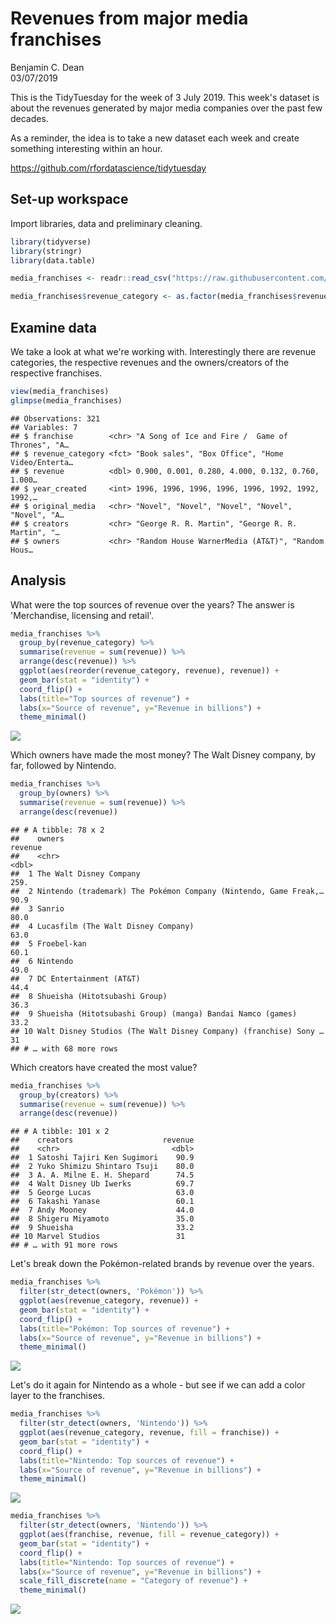 # Revenues from major media franchises
Benjamin C. Dean  
03/07/2019  

This is the TidyTuesday for the week of 3 July 2019. This week's dataset is about the revenues generated by major media companies over the past few decades.  

As a reminder, the idea is to take a new dataset each week and create something interesting within an hour.

https://github.com/rfordatascience/tidytuesday

## Set-up workspace
Import libraries, data and preliminary cleaning. 


```r
library(tidyverse)
library(stringr)
library(data.table)
```


```r
media_franchises <- readr::read_csv("https://raw.githubusercontent.com/rfordatascience/tidytuesday/master/data/2019/2019-07-02/media_franchises.csv")

media_franchises$revenue_category <- as.factor(media_franchises$revenue_category)
```

## Examine data
We take a look at what we're working with. Interestingly there are revenue categories, the respective revenues and the owners/creators of the respective franchises. 


```r
view(media_franchises)
glimpse(media_franchises)
```

```
## Observations: 321
## Variables: 7
## $ franchise        <chr> "A Song of Ice and Fire /  Game of Thrones", "A…
## $ revenue_category <fct> "Book sales", "Box Office", "Home Video/Enterta…
## $ revenue          <dbl> 0.900, 0.001, 0.280, 4.000, 0.132, 0.760, 1.000…
## $ year_created     <int> 1996, 1996, 1996, 1996, 1996, 1992, 1992, 1992,…
## $ original_media   <chr> "Novel", "Novel", "Novel", "Novel", "Novel", "A…
## $ creators         <chr> "George R. R. Martin", "George R. R. Martin", "…
## $ owners           <chr> "Random House WarnerMedia (AT&T)", "Random Hous…
```

## Analysis
What were the top sources of revenue over the years? The answer is 'Merchandise, licensing and retail'. 

```r
media_franchises %>%
  group_by(revenue_category) %>% 
  summarise(revenue = sum(revenue)) %>%
  arrange(desc(revenue)) %>%
  ggplot(aes(reorder(revenue_category, revenue), revenue)) +
  geom_bar(stat = "identity") +
  coord_flip() +
  labs(title="Top sources of revenue") +
  labs(x="Source of revenue", y="Revenue in billions") +
  theme_minimal() 
```

![](mediaRevenue_files/figure-html/unnamed-chunk-4-1.png)<!-- -->

Which owners have made the most money? The Walt Disney company, by far, followed by Nintendo.


```r
media_franchises %>%
  group_by(owners) %>% 
  summarise(revenue = sum(revenue)) %>%
  arrange(desc(revenue)) 
```

```
## # A tibble: 78 x 2
##    owners                                                           revenue
##    <chr>                                                              <dbl>
##  1 The Walt Disney Company                                            259. 
##  2 Nintendo (trademark) The Pokémon Company (Nintendo, Game Freak,…    90.9
##  3 Sanrio                                                              80.0
##  4 Lucasfilm (The Walt Disney Company)                                 63.0
##  5 Froebel-kan                                                         60.1
##  6 Nintendo                                                            49.0
##  7 DC Entertainment (AT&T)                                             44.4
##  8 Shueisha (Hitotsubashi Group)                                       36.3
##  9 Shueisha (Hitotsubashi Group) (manga) Bandai Namco (games)          33.2
## 10 Walt Disney Studios (The Walt Disney Company) (franchise) Sony …    31  
## # … with 68 more rows
```

Which creators have created the most value? 


```r
media_franchises %>%
  group_by(creators) %>% 
  summarise(revenue = sum(revenue)) %>%
  arrange(desc(revenue)) 
```

```
## # A tibble: 101 x 2
##    creators                    revenue
##    <chr>                         <dbl>
##  1 Satoshi Tajiri Ken Sugimori    90.9
##  2 Yuko Shimizu Shintaro Tsuji    80.0
##  3 A. A. Milne E. H. Shepard      74.5
##  4 Walt Disney Ub Iwerks          69.7
##  5 George Lucas                   63.0
##  6 Takashi Yanase                 60.1
##  7 Andy Mooney                    44.0
##  8 Shigeru Miyamoto               35.0
##  9 Shueisha                       33.2
## 10 Marvel Studios                 31  
## # … with 91 more rows
```

Let's  break down the Pokémon-related brands by revenue over the years.


```r
media_franchises %>%
  filter(str_detect(owners, 'Pokémon')) %>%
  ggplot(aes(revenue_category, revenue)) +
  geom_bar(stat = "identity") +
  coord_flip() +
  labs(title="Pokémon: Top sources of revenue") +
  labs(x="Source of revenue", y="Revenue in billions") +
  theme_minimal() 
```

![](mediaRevenue_files/figure-html/unnamed-chunk-7-1.png)<!-- -->

Let's do it again for Nintendo as a whole - but see if we can add a color layer to the franchises. 


```r
media_franchises %>%
  filter(str_detect(owners, 'Nintendo')) %>%
  ggplot(aes(revenue_category, revenue, fill = franchise)) +
  geom_bar(stat = "identity") +
  coord_flip() +
  labs(title="Nintendo: Top sources of revenue") +
  labs(x="Source of revenue", y="Revenue in billions") +
  theme_minimal() 
```

![](mediaRevenue_files/figure-html/unnamed-chunk-8-1.png)<!-- -->



```r
media_franchises %>%
  filter(str_detect(owners, 'Nintendo')) %>%
  ggplot(aes(franchise, revenue, fill = revenue_category)) +
  geom_bar(stat = "identity") +
  coord_flip() +
  labs(title="Nintendo: Top sources of revenue") +
  labs(x="Source of revenue", y="Revenue in billions") +
  scale_fill_discrete(name = "Category of revenue") +
  theme_minimal() 
```

![](mediaRevenue_files/figure-html/unnamed-chunk-9-1.png)<!-- -->

